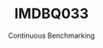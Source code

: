 ---
layout: default
title: IMDBQ033
subtitle: Continuous Benchmarking
selected: IMDB
expanded: Benchmarking
benchmark: /individual_results/IMDBQ033.html
---